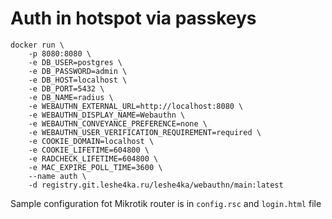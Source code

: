 # Auth in hotspot via passkeys

```
docker run \
    -p 8080:8080 \
    -e DB_USER=postgres \
    -e DB_PASSWORD=admin \
    -e DB_HOST=localhost \
    -e DB_PORT=5432 \
    -e DB_NAME=radius \
    -e WEBAUTHN_EXTERNAL_URL=http://localhost:8080 \
    -e WEBAUTHN_DISPLAY_NAME=Webauthn \
    -e WEBAUTHN_CONVEYANCE_PREFERENCE=none \
    -e WEBAUTHN_USER_VERIFICATION_REQUIREMENT=required \
    -e COOKIE_DOMAIN=localhost \
    -e COOKIE_LIFETIME=604800 \
    -e RADCHECK_LIFETIME=604800 \
    -e MAC_EXPIRE_POLL_TIME=3600 \
    --name auth \
    -d registry.git.leshe4ka.ru/leshe4ka/webauthn/main:latest
```

Sample configuration fot Mikrotik router is in `config.rsc` and `login.html` file